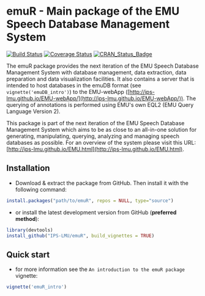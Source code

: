 # emuR - Main package of the EMU Speech Database Management System


[![Build Status](https://travis-ci.org/IPS-LMU/emuR.png)](https://travis-ci.org/IPS-LMU/emuR)
[![Coverage Status](https://coveralls.io/repos/IPS-LMU/emuR/badge.svg)](https://coveralls.io/r/IPS-LMU/emuR)
[![CRAN_Status_Badge](http://www.r-pkg.org/badges/version/emuR)](https://cran.r-project.org/package=emuR)

The emuR package provides the next iteration of the EMU Speech 
Database Management System with database management, data 
extraction, data preparation and data visualization facilities. 
It also contains a server that 
is intended to host databases in the emuDB format 
(see `vignette('emuDB_intro')`) to the EMU-webApp 
([http://ips-lmu.github.io/EMU-webApp/](http://ips-lmu.github.io/EMU-webApp/)). The querying of annotations is 
performed using EMU's own EQL2 (EMU Query Language Version 2).

This package is part of the next iteration of the EMU Speech Database Management System 
which aims to be as close to an all-in-one solution for generating, manipulating, querying, 
analyzing and managing speech databases as possible. 
For an overview of the system please visit 
this URL: [http://ips-lmu.github.io/EMU.html](http://ips-lmu.github.io/EMU.html).



## Installation

* Download & extract the package from GitHub. Then install it with the following command: 
```r
install.packages("path/to/emuR", repos = NULL, type="source")
```

* or install the latest development version from GitHub (**preferred method**):
```r
library(devtools)
install_github("IPS-LMU/emuR", build_vignettes = TRUE)
```

## Quick start


* for more information see the `An introduction to the emuR package` vignette: 
```r
vignette('emuR_intro')
```
